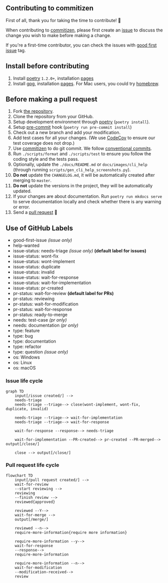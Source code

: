 ## Contributing to commitizen

First of all, thank you for taking the time to contribute! 🎉

When contributing to [commitizen](https://github.com/commitizen-tools/commitizen), please first create an [issue](https://github.com/commitizen-tools/commitizen/issues) to discuss the change you wish to make before making a change.

If you're a first-time contributor, you can check the issues with [good first issue](https://github.com/commitizen-tools/commitizen/issues?q=is%3Aissue+is%3Aopen+label%3A%22good+first+issue%22) tag.

## Install before contributing

1. Install [poetry](https://python-poetry.org/) `1.2.0+`, installation [pages](https://python-poetry.org/docs/#installing-with-the-official-installer)
2. Install [gpg](https://gnupg.org), installation [pages](https://gnupg.org/documentation/manuals/gnupg/Installation.html#Installation). For Mac users, you could try [homebrew](https://brew.sh/).

## Before making a pull request

1. Fork [the repository](https://github.com/commitizen-tools/commitizen).
2. Clone the repository from your GitHub.
3. Setup development environment through [poetry](https://python-poetry.org/) (`poetry install`).
4. Setup [pre-commit](https://pre-commit.com/) hook (`poetry run pre-commit install`)
5. Check out a new branch and add your modification.
6. Add test cases for all your changes.
   (We use [CodeCov](https://codecov.io/) to ensure our test coverage does not drop.)
7. Use [commitizen](https://github.com/commitizen-tools/commitizen) to do git commit. We follow [conventional commits](https://www.conventionalcommits.org/).
8. Run `./scripts/format` and `./scripts/test` to ensure you follow the coding style and the tests pass.
9. Optionally, update the `./docs/README.md` or `docs/images/cli_help` (through running `scripts/gen_cli_help_screenshots.py`).
9. **Do not** update the `CHANGELOG.md`, it will be automatically created after merging to `master`.
10. **Do not** update the versions in the project, they will be automatically updated.
10. If your changes are about documentation. Run `poetry run mkdocs serve` to serve documentation locally and check whether there is any warning or error.
11. Send a [pull request](https://github.com/commitizen-tools/commitizen/pulls) 🙏

## Use of GitHub Labels

* good-first-issue *(issue only)*
* help-wanted
* issue-status: needs-triage *(issue only)* **(default label for issues)**
* issue-status: wont-fix
* issue-status: wont-implement
* issue-status: duplicate
* issue-status: invalid
* issue-status: wait-for-response
* issue-status: wait-for-implementation
* issue-status: pr-created
* pr-status: wait-for-review **(default label for PRs)**
* pr-status: reviewing
* pr-status: wait-for-modification
* pr-status: wait-for-response
* pr-status: ready-to-merge
* needs: test-case *(pr only)*
* needs: documentation *(pr only)*
* type: feature
* type: bug
* type: documentation
* type: refactor
* type: question *(issue only)*
* os: Windows
* os: Linux
* os: macOS


### Issue life cycle

```mermaid
graph TD
    input[/issue created/] -->
    needs-triage
    needs-triage --triage--> close(wont-implement, wont-fix, duplicate, invalid)

    needs-triage --triage--> wait-for-implementation
    needs-triage --triage--> wait-for-response

    wait-for-response --response--> needs-triage

    wait-for-implementation --PR-created--> pr-created --PR-merged--> output[/close/]

    close --> output[/close/]
```

### Pull request life cycle

```mermaid
flowchart TD
    input[/pull request created/] -->
    wait-for-review
    --start reviewing -->
    reviewing
    --finish review -->
    reviewed{approved}

    reviewed --Y-->
    wait-for-merge -->
    output[/merge/]

    reviewed --n-->
    require-more-information{require more information}

    require-more-information --y-->
    wait-for-response
    --response-->
    require-more-information

    require-more-information --n-->
    wait-for-modification
    --modification-received-->
    review
```


[conventional-commits]: https://www.conventionalcommits.org/
